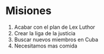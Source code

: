 # Misiones

1. Acabar con el plan de Lex Luthor
2. Crear la liga de la justicia
3. Buscar nuevos miembros en Cuba
4. Necesitamos mas comida

